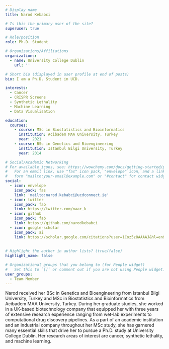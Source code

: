 ```yaml
---
# Display name
title: Narod Kebabci

# Is this the primary user of the site?
superuser: true

# Role/position
role: Ph.D. Student

# Organizations/Affiliations
organizations:
  - name: University College Dublin
    url: ''

# Short bio (displayed in user profile at end of posts)
bio: I am a Ph.D. Student in UCD. 

interests:
  - Cancer
  - CRISPR Screens
  - Synthetic Lethality
  - Machine Learning
  - Data Visualisation

education:
  courses:
    - course: MSc in Biostatistics and Bioinformatics
      institution: Acibadem MAA University, Turkey
      year: 2021
    - course: BSc in Genetics and Bioengineering
      institution: Istanbul Bilgi University, Turkey
      year: 2014

# Social/Academic Networking
# For available icons, see: https://wowchemy.com/docs/getting-started/page-builder/#icons
#   For an email link, use "fas" icon pack, "envelope" icon, and a link in the
#   form "mailto:your-email@example.com" or "#contact" for contact widget.
social:
  - icon: envelope
    icon_pack: fas
    link: 'mailto:narod.kebabci@ucdconnect.ie'
  - icon: twitter
    icon_pack: fab
    link: https://twitter.com/naar_k
  - icon: github
    icon_pack: fab
    link: https://github.com/narodkebabci
  - icon: google-scholar
    icon_pack: ai
    link: https://scholar.google.com/citations?user=1Coz5z8AAAAJ&hl=en&authuser=1
  
  
# Highlight the author in author lists? (true/false)
highlight_name: false

# Organizational groups that you belong to (for People widget)
#   Set this to `[]` or comment out if you are not using People widget.
user_groups:
  - Team Member
---
```


Narod received her BSc in Genetics and Bioengineering from Istanbul Bilgi University, Turkey and MSc in Biostatistics and Bioinformatics from Acibadem MAA University, Turkey. During her graduate studies, she worked in a UK-based biotechnology company that equipped her with three years of extensive research experience ranging from wet-lab experiments to computational drug discovery pipelines. As a part of an academic institution and an industrial company throughout her MSc study, she has garnered many essential skills that drive her to pursue a Ph.D. study at University College Dublin. Her research areas of interest are cancer, synthetic lethality, and machine learning.
